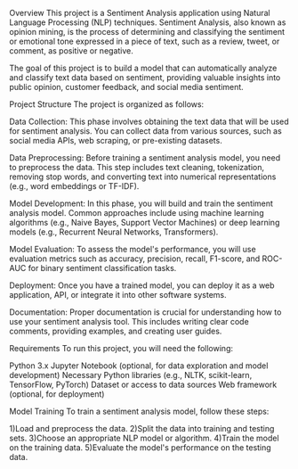 Overview
This project is a Sentiment Analysis application using Natural Language Processing (NLP) techniques. Sentiment Analysis, also known as opinion mining, is the process of determining and classifying the sentiment or emotional tone expressed in a piece of text, such as a review, tweet, or comment, as positive or negative.

The goal of this project is to build a model that can automatically analyze and classify text data based on sentiment, providing valuable insights into public opinion, customer feedback, and social media sentiment.

Project Structure
The project is organized as follows:

Data Collection: This phase involves obtaining the text data that will be used for sentiment analysis. You can collect data from various sources, such as social media APIs, web scraping, or pre-existing datasets.

Data Preprocessing: Before training a sentiment analysis model, you need to preprocess the data. This step includes text cleaning, tokenization, removing stop words, and converting text into numerical representations (e.g., word embeddings or TF-IDF).

Model Development: In this phase, you will build and train the sentiment analysis model. Common approaches include using machine learning algorithms (e.g., Naive Bayes, Support Vector Machines) or deep learning models (e.g., Recurrent Neural Networks, Transformers).

Model Evaluation: To assess the model's performance, you will use evaluation metrics such as accuracy, precision, recall, F1-score, and ROC-AUC for binary sentiment classification tasks.

Deployment: Once you have a trained model, you can deploy it as a web application, API, or integrate it into other software systems.

Documentation: Proper documentation is crucial for understanding how to use your sentiment analysis tool. This includes writing clear code comments, providing examples, and creating user guides.

Requirements
To run this project, you will need the following:

Python 3.x
Jupyter Notebook (optional, for data exploration and model development)
Necessary Python libraries (e.g., NLTK, scikit-learn, TensorFlow, PyTorch)
Dataset or access to data sources
Web framework (optional, for deployment)

Model Training
To train a sentiment analysis model, follow these steps:

1)Load and preprocess the data.
2)Split the data into training and testing sets.
3)Choose an appropriate NLP model or algorithm.
4)Train the model on the training data.
5)Evaluate the model's performance on the testing data.
